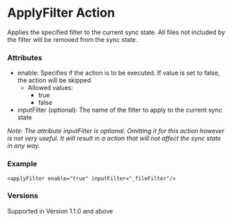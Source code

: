 ApplyFilter Action
==================
Applies the specified filter to the current sync state. All files not included
by the filter will be removed from the sync state.


### Attributes
- enable: Specifies if the action is to be executed. If value is set to false,
	the action will be skipped
	- Allowed values:
		- true
		- false
- inputFilter (optional): The name of the filter to apply to the current
  sync state


*Note: The attribute inputFilter is optional. Omitting it for this action
 however is not very useful. It will result in a action that will not affect
 the sync state in any way.*


### Example
	<applyFilter enable="true" inputFilter="_fileFilter"/>


### Versions
Supported in Version 1.1.0 and above
